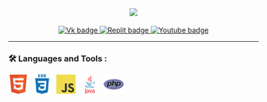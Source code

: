 <div id = "header" align = "center">
  <img src = "https://media.giphy.com/media/fwbZnTftCXVocKzfxR/giphy.gif" width = "40%">
</div>
<br>
<div id = "badges" align = "center">
  <a href = "https://vk.com/id402986828">
    <img src = "https://icon-library.com/images/vk-icon-png/vk-icon-png-16.jpg" alt = "Vk badge" width = "10%">
  </a>
  <a href = "https://replit.com/@Asacos">
    <img src = "https://replit.com/public/icons/apple-icon-180.png" alt = "Replit badge" width = "10%">
  </a>
  <a href = "https://www.youtube.com/channel/UCGHaktu9P47raSM8wJdTQzw">
    <img src = "https://encrypted-tbn0.gstatic.com/images?q=tbn:ANd9GcSn0rovavysmteXibj6GF3w13z6AAFHeRyx_w&usqp=CAU" alt = "Youtube badge" width = "10%">
  </a>
  <br>
</div>

___ 

### :hammer_and_wrench: Languages and Tools :
<div>
  <img src="https://github.com/devicons/devicon/blob/master/icons/html5/html5-original.svg" title="HTML5" alt="HTML" width="40" height="40"/>&nbsp;
  <img src="https://github.com/devicons/devicon/blob/master/icons/css3/css3-plain-wordmark.svg"  title="CSS3" alt="CSS" width="40" height="40"/>&nbsp;
  <img src="https://github.com/devicons/devicon/blob/master/icons/javascript/javascript-original.svg" title="JavaScript" alt="JavaScript" width="40" height="40"/>&nbsp;
  <img src="https://github.com/devicons/devicon/blob/master/icons/java/java-original-wordmark.svg" title="Java" alt="Java" width="40" height="40"/>&nbsp;
  <img src="https://github.com/devicons/devicon/blob/master/icons/php/php-original.svg" title="PHP" alt="PHP" width="40" height="40"/>&nbsp;
</div>
